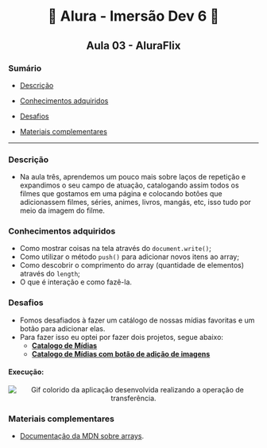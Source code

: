 <h1 align="center"> 🤿 Alura - Imersão Dev 6 🤿 </h1>

<h2 align="center">Aula 03 - AluraFlix</h2>

### Sumário 

- [Descrição](#descrição)

- [Conhecimentos adquiridos](#conhecimentos-adquiridos)

- [Desafios](#desafios)

- [Materiais complementares](#materiais-complementares)

---
### Descrição

- Na aula três, aprendemos um pouco mais sobre laços de repetição e expandimos o seu campo de atuação, catalogando assim todos os filmes que gostamos em uma página e colocando botôes que adicionassem filmes, séries, animes, livros, mangás, etc, isso tudo por meio da imagem do filme.

### Conhecimentos adquiridos
- Como mostrar coisas na tela através do `document.write()`;
- Como utilizar o método `push()` para adicionar novos itens ao array;
- Como descobrir o comprimento do array (quantidade de elementos) através do `length`;
- O que é interação e como fazê-la.

### Desafios
- Fomos desafiados à fazer um catálogo de nossas mídias favoritas e um botão para adicionar elas.
- Para fazer isso eu optei por fazer dois projetos, segue abaixo:
  - [**Catalogo de Mídias**](https://codepen.io/RenanAlura7/pen/KKBrVem)
  - [**Catalogo de Mídias com botão de adição de imagens**](https://codepen.io/RenanAlura7/pen/mdjaeGx)

#### Execução:
<p align="center">
  <img src="https://imgur.com/MgWXgyd.gif" alt= "Gif colorido da aplicação desenvolvida realizando a operação de transferência." />
</p>

### Materiais complementares
- [Documentação da MDN sobre arrays](https://developer.mozilla.org/pt-BR/docs/Web/JavaScript/Reference/Global_Objects/Array).
